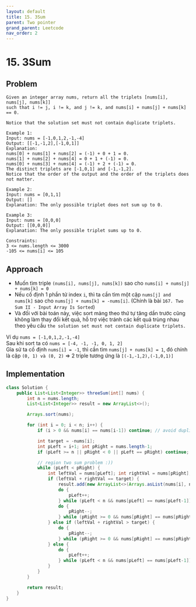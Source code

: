 ```yaml
---
layout: default
title: 15. 3Sum
parent: Two pointer
grand_parent: Leetcode
nav_order: 2
---
```


# 15. 3Sum



## Problem
```text
Given an integer array nums, return all the triplets [nums[i], nums[j], nums[k]] 
such that i != j, i != k, and j != k, and nums[i] + nums[j] + nums[k] == 0.

Notice that the solution set must not contain duplicate triplets.

Example 1:
Input: nums = [-1,0,1,2,-1,-4]
Output: [[-1,-1,2],[-1,0,1]]
Explanation: 
nums[0] + nums[1] + nums[2] = (-1) + 0 + 1 = 0.
nums[1] + nums[2] + nums[4] = 0 + 1 + (-1) = 0.
nums[0] + nums[3] + nums[4] = (-1) + 2 + (-1) = 0.
The distinct triplets are [-1,0,1] and [-1,-1,2].
Notice that the order of the output and the order of the triplets does not matter.

Example 2:
Input: nums = [0,1,1]
Output: []
Explanation: The only possible triplet does not sum up to 0.

Example 3:
Input: nums = [0,0,0]
Output: [[0,0,0]]
Explanation: The only possible triplet sums up to 0.
 
Constraints:
3 <= nums.length <= 3000
-105 <= nums[i] <= 105
```

## Approach

- Muốn tìm triple `(nums[i], nums[j], nums[k])` sao cho `nums[i] + nums[j] + nums[k] = 0`
- Nếu cố định 1 phần tử index `i`, thì ta cần tìm một cặp `nums[j] and nums[k]` sao cho `nums[j] + nums[k] = -nums[i]`. (Chính là bài `167. Two Sum II - Input Array Is Sorted`)
- Và đối với bài toán này, việc sort mảng theo thứ tự tăng dần trước cũng không làm thay đổi kết quả, hỗ trợ việc tránh các kết quả trùng nhau theo yêu cầu `the solution set must not contain duplicate triplets.`

Ví dụ `nums = [-1,0,1,2,-1,-4]` \
Sau khi sort ta có `nums = [-4, -1, -1, 0, 1, 2]` \
Gỉa sử ta cố định `nums[i] = -1`, thì cần tìm `nums[j] + nums[k] = 1`, đó chính là cặp `(0, 1) và (0, 2)` => 2 triple tương ứng là `[(-1,-1,2),(-1,0,1)]`

## Implementation

```java
class Solution {
    public List<List<Integer>> threeSum(int[] nums) {
        int n = nums.length;
        List<List<Integer>> result = new ArrayList<>();

        Arrays.sort(nums);

        for (int i = 0; i < n; i++) {
            if (i > 0 && nums[i] == nums[i-1]) continue; // avoid duplicate

            int target = -nums[i];
            int pLeft = i+1; int pRight = nums.length-1;
            if (pLeft >= n || pRight < 0 || pLeft == pRight) continue;

            // region two sum problem :))
            while (pLeft < pRight) {
                int leftVal = nums[pLeft]; int rightVal = nums[pRight];
                if (leftVal + rightVal == target) {
                    result.add(new ArrayList<>(Arrays.asList(nums[i], nums[pLeft], nums[pRight])));
                    do {
                        pLeft++;
                    } while (pLeft < n && nums[pLeft] == nums[pLeft-1]);// avoid duplicate
                    do {
                        pRight--;
                    } while (pRight >= 0 && nums[pRight] == nums[pRight+1]);// avoid duplicate
                } else if (leftVal + rightVal > target) {
                    do {
                        pRight--;
                    } while (pRight >= 0 && nums[pRight] == nums[pRight+1]);// avoid duplicate
                } else {
                    do {
                        pLeft++;
                    } while (pLeft < n && nums[pLeft] == nums[pLeft-1]);// avoid duplicate
                }
            }
        }

        return result;
    }
}
```
